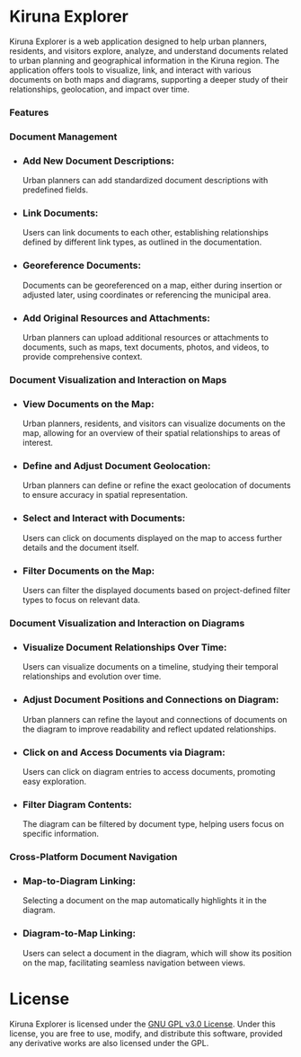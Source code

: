 # Kiruna Explorer
Kiruna Explorer is a web application designed to help urban planners, residents, and visitors explore, analyze, and understand documents related to urban planning and geographical information in the Kiruna region. The application offers tools to visualize, link, and interact with various documents on both maps and diagrams, supporting a deeper study of their relationships, geolocation, and impact over time.

### Features

### Document Management
* ### Add New Document Descriptions: 
   Urban planners can add standardized document descriptions with predefined fields.
* ### Link Documents: 
   Users can link documents to each other, establishing relationships defined by different link types, as outlined in the documentation.
* ### Georeference Documents: 
   Documents can be georeferenced on a map, either during insertion or adjusted later, using coordinates or referencing the municipal area.  
* ### Add Original Resources and Attachments: 
   Urban planners can upload additional resources or attachments to documents, such as maps, text documents, photos, and videos, to provide comprehensive context.

### Document Visualization and Interaction on Maps
* ### View Documents on the Map: 
   Urban planners, residents, and visitors can visualize documents on the map, allowing for an overview of their spatial relationships to areas of interest.
* ### Define and Adjust Document Geolocation: 
   Urban planners can define or refine the exact geolocation of documents to ensure accuracy in spatial representation.
* ### Select and Interact with Documents: 
   Users can click on documents displayed on the map to access further details and the document itself.
* ### Filter Documents on the Map: 
   Users can filter the displayed documents based on project-defined filter types to focus on relevant data.

### Document Visualization and Interaction on Diagrams
* ### Visualize Document Relationships Over Time: 
   Users can visualize documents on a timeline, studying their temporal relationships and evolution over time.
* ### Adjust Document Positions and Connections on Diagram: 
   Urban planners can refine the layout and connections of documents on the diagram to improve readability and reflect updated relationships.
* ### Click on and Access Documents via Diagram: 
   Users can click on diagram entries to access documents, promoting easy exploration.  
* ### Filter Diagram Contents: 
   The diagram can be filtered by document type, helping users focus on specific information.

### Cross-Platform Document Navigation
* ### Map-to-Diagram Linking: 
   Selecting a document on the map automatically highlights it in the diagram.
* ### Diagram-to-Map Linking: 
   Users can select a document in the diagram, which will show its position on the map, facilitating seamless navigation between views.

# License
Kiruna Explorer is licensed under the [GNU GPL v3.0 License](LICENSE). Under this license, you are free to use, modify, and distribute this software, provided any derivative works are also licensed under the GPL. 

